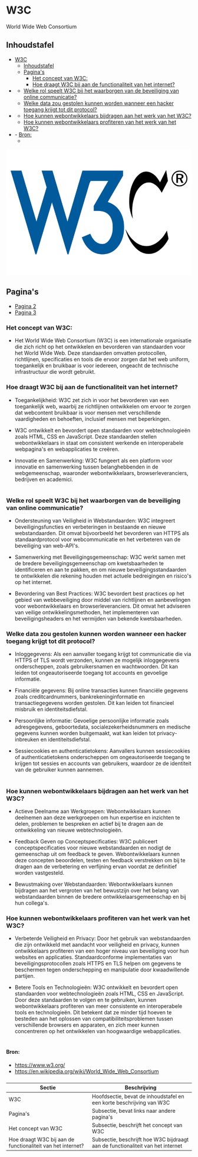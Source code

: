 # W3C
World Wide Web Consortium

## Inhoudstafel
- [W3C](#w3c)
  - [Inhoudstafel](#inhoudstafel)
  - [Pagina's](#paginas)
    - [Het concept van W3C:](#het-concept-van-w3c)
    - [Hoe draagt W3C bij aan de functionaliteit van het internet?](#hoe-draagt-w3c-bij-aan-de-functionaliteit-van-het-internet)
- [](#)
    - [Welke rol speelt W3C bij het waarborgen van de beveiliging van online communicatie?](#welke-rol-speelt-w3c-bij-het-waarborgen-van-de-beveiliging-van-online-communicatie)
    - [Welke data zou gestolen kunnen worden wanneer een hacker toegang krijgt tot dit protocol?](#welke-data-zou-gestolen-kunnen-worden-wanneer-een-hacker-toegang-krijgt-tot-dit-protocol)
- [](#-1)
    - [Hoe kunnen webontwikkelaars bijdragen aan het werk van het W3C?](#hoe-kunnen-webontwikkelaars-bijdragen-aan-het-werk-van-het-w3c)
    - [Hoe kunnen webontwikkelaars profiteren van het werk van het W3C?](#hoe-kunnen-webontwikkelaars-profiteren-van-het-werk-van-het-w3c)
- [](#-2)
      - [Bron:](#bron)
    - [](#-3)
    
    

![Alt text](img.png)

## Pagina's
- [Pagina 2](pagina2.md)
- [Pagina 3](pagina3.md)

### Het concept van W3C:

- Het World Wide Web Consortium (W3C) is een internationale organisatie die zich richt op het ontwikkelen en bevorderen van standaarden voor het World Wide Web. Deze standaarden omvatten protocollen, richtlijnen, specificaties en tools die ervoor zorgen dat het web uniform, toegankelijk en bruikbaar is voor iedereen, ongeacht de technische infrastructuur die wordt gebruikt.



### Hoe draagt W3C bij aan de functionaliteit van het internet?

- Toegankelijkheid: W3C zet zich in voor het bevorderen van een toegankelijk web, waarbij ze richtlijnen ontwikkelen om ervoor te zorgen dat webcontent bruikbaar is voor mensen met verschillende vaardigheden en behoeften, inclusief mensen met beperkingen. 

- W3C ontwikkelt en bevordert open standaarden voor webtechnologieën zoals HTML, CSS en JavaScript. Deze standaarden stellen webontwikkelaars in staat om consistent werkende en interoperabele webpagina's en webapplicaties te creëren. 

- Innovatie en Samenwerking: W3C fungeert als een platform voor innovatie en samenwerking tussen belanghebbenden in de webgemeenschap, waaronder webontwikkelaars, browserleveranciers, bedrijven en academici.

#

### Welke rol speelt W3C bij het waarborgen van de beveiliging van online communicatie?

- Ondersteuning van Veiligheid in Webstandaarden: W3C integreert beveiligingsfuncties en verbeteringen in bestaande en nieuwe webstandaarden. Dit omvat bijvoorbeeld het bevorderen van HTTPS als standaardprotocol voor webcommunicatie en het verbeteren van de beveiliging van web-API's.

- Samenwerking met Beveiligingsgemeenschap: W3C werkt samen met de bredere beveiligingsgemeenschap om kwetsbaarheden te identificeren en aan te pakken, en om nieuwe beveiligingsstandaarden te ontwikkelen die rekening houden met actuele bedreigingen en risico's op het internet.

- Bevordering van Best Practices: W3C bevordert best practices op het gebied van webbeveiliging door middel van richtlijnen en aanbevelingen voor webontwikkelaars en browserleveranciers. Dit omvat het adviseren van veilige ontwikkelingsmethoden, het implementeren van beveiligingsheaders en het vermijden van bekende kwetsbaarheden.

### Welke data zou gestolen kunnen worden wanneer een hacker toegang krijgt tot dit protocol?

- Inloggegevens: Als een aanvaller toegang krijgt tot communicatie die via HTTPS of TLS wordt verzonden, kunnen ze mogelijk inloggegevens onderscheppen, zoals gebruikersnamen en wachtwoorden. Dit kan leiden tot ongeautoriseerde toegang tot accounts en gevoelige informatie.

- Financiële gegevens: Bij online transacties kunnen financiële gegevens zoals creditcardnummers, bankrekeninginformatie en transactiegegevens worden gestolen. Dit kan leiden tot financieel misbruik en identiteitsdiefstal.

- Persoonlijke informatie: Gevoelige persoonlijke informatie zoals adresgegevens, geboortedata, socialezekerheidsnummers en medische gegevens kunnen worden buitgemaakt, wat kan leiden tot privacy-inbreuken en identiteitsdiefstal.

- Sessiecookies en authenticatietokens: Aanvallers kunnen sessiecookies of authenticatietokens onderscheppen om ongeautoriseerde toegang te krijgen tot sessies en accounts van gebruikers, waardoor ze de identiteit van de gebruiker kunnen aannemen.

#

### Hoe kunnen webontwikkelaars bijdragen aan het werk van het W3C?

- Actieve Deelname aan Werkgroepen: Webontwikkelaars kunnen deelnemen aan deze werkgroepen om hun expertise en inzichten te delen, problemen te bespreken en actief bij te dragen aan de ontwikkeling van nieuwe webtechnologieën.

- Feedback Geven op Conceptspecificaties: W3C publiceert conceptspecificaties voor nieuwe webstandaarden en nodigt de gemeenschap uit om feedback te geven. Webontwikkelaars kunnen deze concepten beoordelen, testen en feedback verstrekken om bij te dragen aan de verbetering en verfijning ervan voordat ze definitief worden vastgesteld.

- Bewustmaking over Webstandaarden: Webontwikkelaars kunnen bijdragen aan het vergroten van het bewustzijn over het belang van webstandaarden binnen de bredere ontwikkelaarsgemeenschap en bij hun collega's.

###  Hoe kunnen webontwikkelaars profiteren van het werk van het W3C?

- Verbeterde Veiligheid en Privacy: Door het gebruik van webstandaarden die zijn ontwikkeld met aandacht voor veiligheid en privacy, kunnen ontwikkelaars profiteren van een hoger niveau van beveiliging voor hun websites en applicaties. Standaardconforme implementaties van beveiligingsprotocollen zoals HTTPS en TLS helpen om gegevens te beschermen tegen onderschepping en manipulatie door kwaadwillende partijen.

- Betere Tools en Technologieën: W3C ontwikkelt en bevordert open standaarden voor webtechnologieën zoals HTML, CSS en JavaScript. Door deze standaarden te volgen en te gebruiken, kunnen webontwikkelaars profiteren van meer consistente en interoperabele tools en technologieën. Dit betekent dat ze minder tijd hoeven te besteden aan het oplossen van compatibiliteitsproblemen tussen verschillende browsers en apparaten, en zich meer kunnen concentreren op het ontwikkelen van hoogwaardige webapplicaties.
#

#### Bron:

- https://www.w3.org/
- https://en.wikipedia.org/wiki/World_Wide_Web_Consortium

###
| Sectie | Beschrijving |
| --- | --- |
| W3C | Hoofdsectie, bevat de inhoudstafel en een korte beschrijving van W3C |
| Pagina's | Subsectie, bevat links naar andere pagina's |
| Het concept van W3C | Subsectie, beschrijft het concept van W3C |
| Hoe draagt W3C bij aan de functionaliteit van het internet? | Subsectie, beschrijft hoe W3C bijdraagt aan de functionaliteit van het internet |


